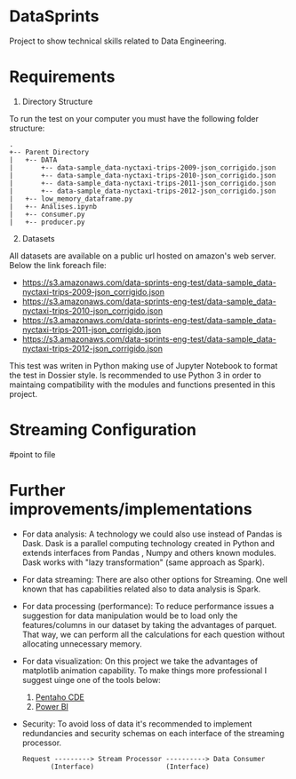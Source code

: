 # DataSprints

Project to show technical skills related to Data Engineering.

# Requirements

1. Directory Structure

To run the test on your computer you must have the following folder structure:
```
.
+-- Parent Directory
|   +-- DATA
|       +-- data-sample_data-nyctaxi-trips-2009-json_corrigido.json
|       +-- data-sample_data-nyctaxi-trips-2010-json_corrigido.json
|       +-- data-sample_data-nyctaxi-trips-2011-json_corrigido.json
|       +-- data-sample_data-nyctaxi-trips-2012-json_corrigido.json
|   +-- low_memory_dataframe.py
|   +-- Análises.ipynb
|   +-- consumer.py
|   +-- producer.py
```

2. Datasets

All datasets are available on a public url hosted on amazon's web server. Below the link foreach file:
- https://s3.amazonaws.com/data-sprints-eng-test/data-sample_data-nyctaxi-trips-2009-json_corrigido.json
- https://s3.amazonaws.com/data-sprints-eng-test/data-sample_data-nyctaxi-trips-2010-json_corrigido.json
- https://s3.amazonaws.com/data-sprints-eng-test/data-sample_data-nyctaxi-trips-2011-json_corrigido.json
- https://s3.amazonaws.com/data-sprints-eng-test/data-sample_data-nyctaxi-trips-2012-json_corrigido.json

This test was writen in Python making use of Jupyter Notebook to format the test in Dossier style. Is recommended to use Python 3 in order to maintaing compatibility with the modules and functions presented in this project.

# Streaming Configuration
#point to file

# Further improvements/implementations

- For data analysis: A technology we could also use instead of Pandas is Dask. Dask is a parallel computing technology created in Python and extends interfaces from Pandas , Numpy and others known modules. Dask works with "lazy transformation" (same approach as Spark).

- For data streaming: There are also other options for Streaming. One well known that has capabilities related also to data analysis is Spark.

- For data processing (performance): To reduce performance issues a suggestion for data manipulation would be to load only the features/columns in our dataset by taking the advantages of parquet. That way, we can perform all the calculations for each question without allocating unnecessary memory.

- For data visualization: On this project we take the advantages of matplotlib animation capability. To make things more professional I suggest uinge one of the tools below:
  1. <a href="https://help.pentaho.com/Documentation/7.0/0R0/CTools/CDE_Dashboard_Overview">Pentaho CDE</a>
  2. <a href="https://powerbi.microsoft.com/en-us/">Power BI</a>

- Security: To avoid loss of data it's recommended to implement redundancies and security schemas on each interface of the streaming processor.

  ```flow 
  Request ---------> Stream Processor ----------> Data Consumer
         (Interface)                  (Interface)
  ```
 
